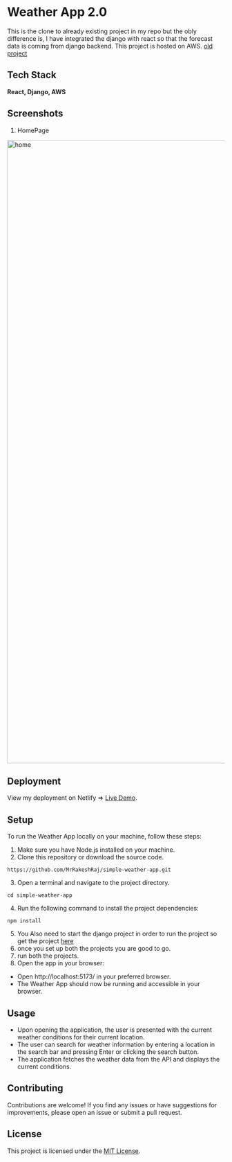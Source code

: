# Weather App 2.0
This is the clone to already existing project in my repo but the obly difference is, I have integrated the django with react so that the forecast data is coming from django backend. This project is hosted on AWS. [old project](https://github.com/MrRakeshRaj/simple-weather-app)

## Tech Stack
**React, Django, AWS**


## Screenshots
1. HomePage
<img width="1440" alt="home" src="https://github.com/MrRakeshRaj/simple-weather-app/assets/76464379/d4c0778d-8071-43eb-bf35-d722318c8497">

## Deployment
View my deployment on Netlify => [Live Demo](https://vite-react-simple-weather-app.netlify.app).

## Setup
To run the Weather App locally on your machine, follow these steps:
1.	Make sure you have Node.js installed on your machine.
2.	Clone this repository or download the source code.
```
https://github.com/MrRakeshRaj/simple-weather-app.git
```
3. Open a terminal and navigate to the project directory.
```
cd simple-weather-app
```
4. Run the following command to install the project dependencies:
```
npm install
```
5. You Also need to start the django project in order to run the project so get the project [here](https://github.com/MrRakeshRaj/backend-django-weather-app)
6. once you set up both the projects you are good to go.
7. run both the projects.
8. Open the app in your browser:
- Open http://localhost:5173/ in your preferred browser.
- The Weather App should now be running and accessible in your browser.

## Usage
- Upon opening the application, the user is presented with the current weather conditions for their current location.
- The user can search for weather information by entering a location in the search bar and pressing Enter or clicking the search button.
- The application fetches the weather data from the API and displays the current conditions.


## Contributing
Contributions are welcome! If you find any issues or have suggestions for improvements, please open an issue or submit a pull request.


## License
This project is licensed under the [MIT License](https://github.com/MrRakeshRaj/simple-weather-app/blob/main/LICENSE).

